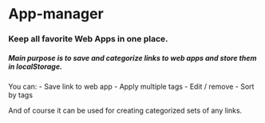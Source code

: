 # App-manager

<h3>Keep all favorite Web Apps in one place.</h3>
<h5>Main purpose is to save and categorize links to web apps and store them in localStorage.</h5>
You can:
- Save link to web app
- Apply multiple tags
- Edit / remove
- Sort by tags

And of course it can be used for creating categorized sets of any links.

